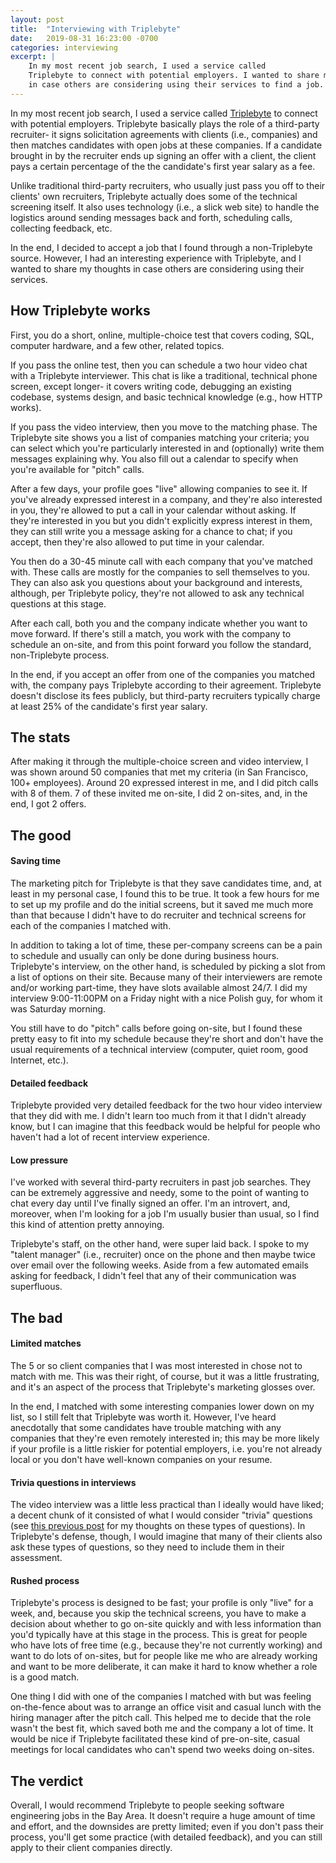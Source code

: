 ```yaml
---
layout: post
title:  "Interviewing with Triplebyte"
date:   2019-08-31 16:23:00 -0700
categories: interviewing
excerpt: |
    In my most recent job search, I used a service called
    Triplebyte to connect with potential employers. I wanted to share my thoughts
    in case others are considering using their services to find a job.
---
```


In my most recent job search, I used a service called
[Triplebyte](https://triplebyte.com/) to connect with potential employers.
Triplebyte basically plays the role of a third-party recruiter- it signs
solicitation agreements with clients (i.e., companies) and then matches
candidates with open jobs at these companies. If a candidate brought in by the
recruiter ends up signing an offer with a client, the client pays a certain
percentage of the the candidate's first year salary as a fee.

Unlike traditional third-party recruiters, who usually just pass you off
to their clients' own recruiters, Triplebyte actually does some of the
technical screening itself. It also uses technology (i.e., a slick web site)
to handle the logistics around sending messages back and forth,
scheduling calls, collecting feedback, etc.

In the end, I decided to accept a job that I found through a non-Triplebyte
source. However, I had an interesting experience with Triplebyte, and
I wanted to share my thoughts in case others are considering using their
services.

## How Triplebyte works

First, you do a short, online, multiple-choice test that covers coding, SQL,
computer hardware, and a few other, related topics.

If you pass the online test, then you can schedule a two hour video chat with a
Triplebyte interviewer. This chat is like a traditional, technical phone screen,
except longer- it covers writing code, debugging an existing codebase, systems
design, and basic technical knowledge (e.g., how HTTP works).

If you pass the video interview, then you move to the matching phase. The
Triplebyte site shows you a list of companies matching your criteria; you can
select which you're particularly interested in and (optionally) write them
messages explaining why. You also fill out a calendar to specify when you're
available for "pitch" calls.

After a few days, your profile goes "live" allowing companies to see it. If
you've already expressed interest in a company, and they're also interested
in you, they're allowed to put a call in your calendar without asking. If they're
interested in you but you didn't explicitly express interest in them, they can
still write you a message asking for a chance to chat; if you accept,
then they're also allowed to put time in your calendar.

You then do a 30-45 minute call with each company that you've matched with.
These calls are mostly for the companies to sell themselves to you. They can
also ask you questions about your background and interests, although, per
Triplebyte policy, they're not allowed to ask any technical questions at this
stage.

After each call, both you and the company indicate whether you want to move
forward. If there's still a match, you work with the company to schedule
an on-site, and from this point forward you follow the standard, non-Triplebyte
process.

In the end, if you accept an offer from one of the companies you matched
with, the company pays Triplebyte according to their agreement. Triplebyte
doesn't disclose its fees publicly, but third-party recruiters typically
charge at least 25% of the candidate's first year salary.

## The stats

After making it through the multiple-choice screen and video interview, I was shown
around 50 companies that met my criteria (in San Francisco, 100+ employees).
Around 20 expressed interest in me, and I did pitch calls with 8 of them. 7 of
these invited me on-site, I did 2 on-sites, and, in the end, I got 2 offers.

## The good

#### Saving time

The marketing pitch for Triplebyte is that they save candidates time, and, at least
in my personal case, I found this to be true. It took a few hours for me
to set up my profile and do the initial screens, but it saved me much more
than that because I didn't have to do recruiter and technical screens for
each of the companies I matched with.

In addition to taking a lot of time, these per-company screens can be a pain to
schedule and usually can only be done during business hours. Triplebyte's interview,
on the other hand, is scheduled by picking a slot from a list of options
on their site. Because many of their interviewers are remote and/or working part-time,
they have slots available almost 24/7. I did my interview 9:00-11:00PM on a Friday night
with a nice Polish guy, for whom it was Saturday morning.

You still have to do "pitch" calls before going on-site, but I found these
pretty easy to fit into my schedule because they're short and don't have the usual
requirements of a technical interview (computer, quiet room, good Internet, etc.).

#### Detailed feedback

Triplebyte provided very detailed feedback for the two hour video
interview that they did with me. I didn't learn too much from it that
I didn't already know, but I can imagine that this feedback would be helpful
for people who haven't had a lot of recent interview experience.

#### Low pressure

I've worked with several third-party recruiters in past job searches. They can be
extremely aggressive and needy, some to the point of wanting to chat every day
until I've finally signed an offer. I'm an introvert, and, moreover, when I'm
looking for a job I'm usually busier than usual, so I find this kind of
attention pretty annoying.

Triplebyte's staff, on the other hand, were super laid back. I spoke to my "talent
manager" (i.e., recruiter) once on the phone and then maybe twice over
email over the following weeks. Aside from a few automated emails asking for
feedback, I didn't feel that any of their communication was superfluous.

## The bad

#### Limited matches

The 5 or so client companies that I was most interested in chose not to match
with me. This was their right, of course, but it was a little frustrating, and
it's an aspect of the process that Triplebyte's marketing glosses over.

In the end, I matched with some interesting companies lower down on my list, so I
still felt that Triplebyte was worth it. However, I've heard anecdotally that some
candidates have trouble matching with any companies that they're even remotely
interested in; this may be more likely if your profile is a little riskier for
potential employers, i.e. you're not already local or you don't have well-known companies
on your resume.

#### Trivia questions in interviews

The video interview was a little less practical than I ideally would have liked;
a decent chunk of it consisted of what I would consider "trivia" questions
(see [this previous post](/blog/rules-for-better-interviews) for my thoughts on these
types of questions). In Triplebyte's defense, though, I would imagine that many
of their clients also ask these types of questions, so they need to include them
in their assessment.

#### Rushed process

Triplebyte's process is designed to be fast; your profile is only "live" for a week,
and, because you skip the technical screens, you have to make a decision about whether
to go on-site quickly and with less information than you'd typically have at this stage in the
process. This is great for people who have lots of free time (e.g., because they're not currently
working) and want to do lots of on-sites, but for people like me who are already working
and want to be more deliberate, it can make it hard to know whether a role is a good match.

One thing I did with one of the companies I matched with but was feeling on-the-fence about was to
arrange an office visit and casual lunch with the hiring manager after the pitch call. This helped
me to decide that the role wasn't the best fit, which saved both me and the company a lot of time.
It would be nice if Triplebyte facilitated these kind of pre-on-site, casual meetings for
local candidates who can't spend two weeks doing on-sites.

## The verdict

Overall, I would recommend Triplebyte to people seeking software engineering jobs
in the Bay Area. It doesn't require a huge amount of time and effort, and the downsides
are pretty limited; even if you don't pass their process, you'll get some practice (with detailed
feedback), and you can still apply to their client companies directly.